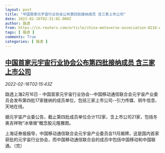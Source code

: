 ```yaml
---
layout: post
title: "中国首家元宇宙行业协会公布第四批接纳成员 含三家上市公司"
date: 2022-02-16T02:31:02.000Z
author: 路透
from: https://cn.reuters.com/article/china-metaverse-association-0216-wedn-idCNKBS2KL067
tags: [ 路透 ]
comments: True
categories: [ 路透 ]
---
```

<!--1644978662000-->
[中国首家元宇宙行业协会公布第四批接纳成员 含三家上市公司](https://cn.reuters.com/article/china-metaverse-association-0216-wedn-idCNKBS2KL067)
------

<div>
<div><i>2022-02-16T02:15:43Z</i></div><p>路透上海2月16日 - 中国首家元宇宙行业协会--中国移动通信联合会元宇宙产业委员会发布第四批17家接纳的成员单位，包括三家上市公司--引力传媒、铜牛信息、天地在线。</p><p>据元宇宙产业委公告，截止第四批成员单位合计112家，含上市公司21家，包括冬奥吉祥物“冰墩墩”概念股元隆雅图。</p><p>上海证券报报导，中国移动通信联合会元宇宙产业委员会11月揭牌，这是国内首家获批的元宇宙行业协会，而中国移动通信联合会的成员中包括中国移动和中国联通。（完） </p>
</div>
